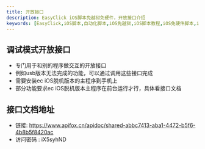 ```yaml
---
title: 开放接口
description: EasyClick iOS脚本免越狱免硬件，开放接口介绍
keywords: [EasyClick,iOS脚本,自动化脚本,iOS免越狱,iOS脚本教程,iOS免硬件脚本,iOS脚本开放接口]
---
```


## 调试模式开放接口
- 专门用于和别的程序做交互的开放接口
- 例如usb版本无法完成的功能，可以通过调用这些接口完成
- 需要安装ec iOS脱机版本的主程序到手机上
- 部分功能要求ec iOS脱机版本主程序在前台运行才行，具体看接口文档

## 接口文档地址
- 链接: https://www.apifox.cn/apidoc/shared-abbc7413-aba1-4472-b5f6-4b8b5f8420ac  
- 访问密码 : iX5syhND 


